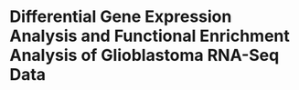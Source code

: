 # Differential Gene Expression Analysis and Functional Enrichment Analysis of Glioblastoma RNA-Seq Data 

